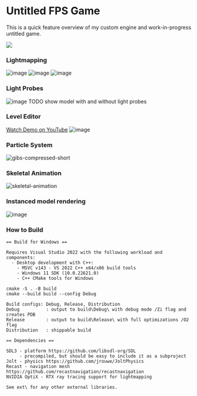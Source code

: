 # Untitled FPS Game

This is a quick feature overview of my custom engine and work-in-progress untitled game.

![](https://github.com/user-attachments/assets/a9ed7826-a706-4128-9acf-b00dca7abec0)

### Lightmapping
![image](https://github.com/user-attachments/assets/0d52e813-ab61-477a-99b6-8bc2fbc5a414)
![image](https://github.com/user-attachments/assets/d286b2a2-fcb6-44e6-bdaf-bc3b4e78a584)
![image](https://github.com/user-attachments/assets/f550ef33-4c04-4dcb-a987-880d16768d00)

### Light Probes
![image](https://github.com/user-attachments/assets/de486d90-5e64-487b-9104-b7f41ed12ff6)
TODO show model with and without light probes

### Level Editor
[Watch Demo on YouTube](https://www.youtube.com/watch?v=EjHV1p95SDo&ab_channel=KevinChin)
![image](https://github.com/user-attachments/assets/ed32a890-59f8-4205-bd0f-1c129a93e864)

### Particle System
![gibs-compressed-short](https://github.com/user-attachments/assets/0b873a4b-1a20-452b-b208-d0a3bb363788)

### Skeletal Animation
![skeletal-animation](https://github.com/user-attachments/assets/f406453c-8adc-49ff-b4cc-332da241c0c4)

### Instanced model rendering
![image](https://github.com/user-attachments/assets/7be8d9d5-5b9f-4051-9f92-0b07f3c52529)

### How to Build
```
== Build for Windows ==

Requires Visual Studio 2022 with the following workload and components:
  - Desktop development with C++:
    - MSVC v143 - VS 2022 C++ x64/x86 build tools
    - Windows 11 SDK (10.0.22621.0)
    - C++ CMake tools for Windows

cmake -S . -B build
cmake --build build --config Debug

Build configs: Debug, Release, Distribution
Debug          : output to build\Debug\ with debug mode /Zi flag and creates PDB
Release        : output to build\Release\ with full optimizations /O2 flag
Distribution   : shippable build

== Dependencies ==

SDL3 - platform https://github.com/libsdl-org/SDL
     - precompiled, but should be easy to include it as a subproject
Jolt - physics https://github.com/jrouwe/JoltPhysics
Recast - navigation mesh https://github.com/recastnavigation/recastnavigation
NVIDIA OptiX - RTX ray tracing support for lightmapping

See ext\ for any other external libraries.
```


